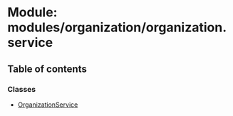 # Module: modules/organization/organization.service

## Table of contents

### Classes

- [OrganizationService](../classes/modules_organization_organization_service.OrganizationService.md)
